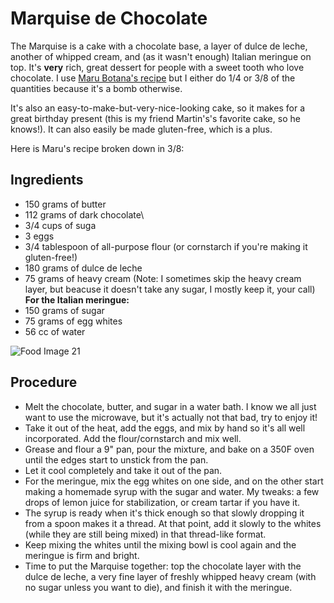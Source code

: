 # Marquise de Chocolate

The Marquise is a cake with a chocolate base, a layer of dulce de leche, another of whipped cream, and (as it wasn't enough) Italian meringue on top. It's **very** rich, great dessert for people with a sweet tooth who love chocolate. I use [Maru Botana's recipe](https://www.marubotana.tv/recipe-items/marquise-de-chocolate/) but I either do 1/4 or 3/8 of the quantities because it's a bomb otherwise.

It's also an easy-to-make-but-very-nice-looking cake, so it makes for a great birthday present (this is my friend Martin's's favorite cake, so he knows!). It can also easily be made gluten-free, which is a plus. 

Here is Maru's recipe broken down in 3/8:

## Ingredients
- 150 grams of butter
- 112 grams of dark chocolate\
- 3/4 cups of suga
- 3 eggs
- 3/4 tablespoon of all-purpose flour (or cornstarch if you're making it gluten-free!)
- 180 grams of dulce de leche
- 75 grams of heavy cream (Note: I sometimes skip the heavy cream layer, but beacuse it doesn't take any sugar, I mostly keep it, your call)
**For the Italian meringue:**
- 150 grams of sugar
- 75 grams of egg whites
- 56 cc of water
<img src="MarquiseYBudines.jpg" alt="Food Image 21" class="food-image">

## Procedure
- Melt the chocolate, butter, and sugar in a water bath. I know we all just want to use the microwave, but it's actually not that bad, try to enjoy it!
- Take it out of the heat, add the eggs, and mix by hand so it's all well incorporated. Add the flour/cornstarch and mix well.
- Grease and flour a 9" pan, pour the mixture, and bake on a 350F oven until the edges start to unstick from the pan.
- Let it cool completely and take it out of the pan.
- For the meringue, mix the egg whites on one side, and on the other start making a homemade syrup with the sugar and water. My tweaks: a few drops of lemon juice for stabilization, or cream tartar if you have it.
- The syrup is ready when it's thick enough so that slowly dropping it from a spoon makes it a thread. At that point, add it slowly to the whites (while they are still being mixed) in that thread-like format.
- Keep mixing the whites until the mixing bowl is cool again and the meringue is firm and bright.
- Time to put the Marquise together: top the chocolate layer with the dulce de leche, a very fine layer of freshly whipped heavy cream (with no sugar unless you want to die), and finish it with the meringue.
